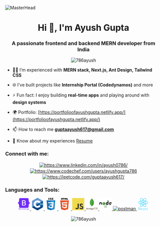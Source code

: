 ![MasterHead](https://mir-s3-cdn-cf.behance.net/project_modules/1400/79731568097599.5b50bca477735.jpg)
<h1 align="center">Hi 👋, I'm Ayush Gupta</h1>
<h3 align="center">A passionate frontend and backend MERN developer from India</h3>

<p align="center"> <img src="https://media.tenor.com/flflC6GFzO8AAAAd/sultan-alrefaei-programmer.gif" alt="786ayush" /> </p>

- 👨‍💻 I’m experienced with **MERN stack, Next.js, Ant Design, Tailwind CSS**

- 🌐 I’ve built projects like **Internship Portal (Codedynamos)** and more

- ⚡ Fun fact: I enjoy building **real-time apps** and playing around with **design systems**

- 🌍 Portfolio: [https://portfolioofayushgupta.netlify.app/](https://portfolioofayushgupta.netlify.app/)

- 📫 How to reach me **guptaayush617@gmail.com**

- 📄 Know about my experiences [Resume](https://drive.google.com/file/d/1FLeOiuNWslXnfgpPYOSraWGQr8B2fC8H/view?usp=sharing)

<h3 align="left">Connect with me:</h3>
<p align="center">
<a href="https://www.linkedin.com/in/ayush0786/" target="blank"><img align="center" src="https://raw.githubusercontent.com/rahuldkjain/github-profile-readme-generator/master/src/images/icons/Social/linked-in-alt.svg" alt="https://www.linkedin.com/in/ayush0786/" height="30" width="40" /></a>
<a href="https://www.codechef.com/users/ayushgupta786" target="blank"><img align="center" src="https://cdn.jsdelivr.net/npm/simple-icons@3.1.0/icons/codechef.svg" alt="https://www.codechef.com/users/ayushgupta786" height="30" width="40" /></a>
<a href="https://leetcode.com/guptaayush617/" target="blank"><img align="center" src="https://raw.githubusercontent.com/rahuldkjain/github-profile-readme-generator/master/src/images/icons/Social/leet-code.svg" alt="https://leetcode.com/guptaayush617/" height="30" width="40" /></a>
</p>

<h3 align="left">Languages and Tools:</h3>
<p align="center"> <a href="https://getbootstrap.com" target="_blank" rel="noreferrer"> <img src="https://raw.githubusercontent.com/devicons/devicon/master/icons/bootstrap/bootstrap-plain-wordmark.svg" alt="bootstrap" width="40" height="40"/> </a> <a href="https://www.w3schools.com/cpp/" target="_blank" rel="noreferrer"> <img src="https://raw.githubusercontent.com/devicons/devicon/master/icons/cplusplus/cplusplus-original.svg" alt="cplusplus" width="40" height="40"/> </a> <a href="https://www.w3schools.com/css/" target="_blank" rel="noreferrer"> <img src="https://raw.githubusercontent.com/devicons/devicon/master/icons/css3/css3-original-wordmark.svg" alt="css3" width="40" height="40"/> </a> <a href="https://www.w3.org/html/" target="_blank" rel="noreferrer"> <img src="https://raw.githubusercontent.com/devicons/devicon/master/icons/html5/html5-original-wordmark.svg" alt="html5" width="40" height="40"/> </a> <a href="https://developer.mozilla.org/en-US/docs/Web/JavaScript" target="_blank" rel="noreferrer"> <img src="https://raw.githubusercontent.com/devicons/devicon/master/icons/javascript/javascript-original.svg" alt="javascript" width="40" height="40"/> </a> <a href="https://www.mongodb.com/" target="_blank" rel="noreferrer"> <img src="https://raw.githubusercontent.com/devicons/devicon/master/icons/mongodb/mongodb-original-wordmark.svg" alt="mongodb" width="40" height="40"/> </a> <a href="https://nodejs.org" target="_blank" rel="noreferrer"> <img src="https://raw.githubusercontent.com/devicons/devicon/master/icons/nodejs/nodejs-original-wordmark.svg" alt="nodejs" width="40" height="40"/> </a> <a href="https://postman.com" target="_blank" rel="noreferrer"> <img src="https://www.vectorlogo.zone/logos/getpostman/getpostman-icon.svg" alt="postman" width="40" height="40"/> </a> <a href="https://reactjs.org/" target="_blank" rel="noreferrer"> <img src="https://raw.githubusercontent.com/devicons/devicon/master/icons/react/react-original-wordmark.svg" alt="react" width="40" height="40"/> </a> </p>

<p align="center"><img align="center" src="https://github-readme-stats.vercel.app/api/top-langs?username=786ayush&show_icons=true&locale=en&layout=compact" alt="786ayush" /></p>

<!-- <p><img align="center" src="https://github-readme-streak-stats.herokuapp.com/?user=786ayush&" alt="786ayush" /></p>
 -->
